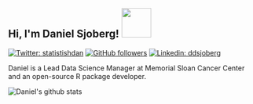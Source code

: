 <h2> Hi, I'm Daniel Sjoberg! <img src="https://media.giphy.com/media/KjuQizGwJCsgoYdziS/giphy.gif" width="60"></h2>

[![Twitter: statistishdan](https://img.shields.io/twitter/follow/statistishdan?style=social)](https://twitter.com/statistishdan)
[![GitHub followers](https://img.shields.io/github/followers/ddsjoberg?style=social)](https://github.com/ddsjoberg)
[![Linkedin: ddsjoberg](https://img.shields.io/badge/-ddsjoberg-blue?style=flat-square&logo=Linkedin&logoColor=white&link=https://www.linkedin.com/in/ddsjoberg/)](https://www.linkedin.com/in/ddsjoberg/)

Daniel is a Lead Data Science Manager at Memorial Sloan Cancer Center and an open-source R package developer.

![Daniel's github stats](https://github-readme-stats.vercel.app/api?username=ddsjoberg&count_private=true&show_icons=true&theme=graywhite)
